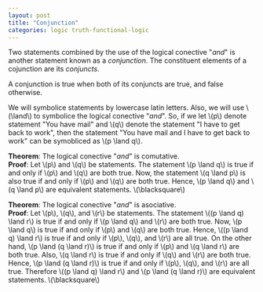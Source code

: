 ```yaml
---
layout: post
title: "Conjunction"
categories: logic truth-functional-logic
---
```

Two statements combined by the use of the logical conective "_and_" is another
statement known as a _conjunction_. The constituent elements of a cojunction
are its _conjuncts_.

A conjunction is true when both of its conjuncts are true, and false otherwise.

We will symbolice statements by lowercase latin letters. Also, we will use
\\(\land\\) to symbolice the logical conective "_and_". So, if we let \\(p\\)
denote statement "You have mail" and \\(q\\) denote the statement "I have
to get back to work", then the statement "You have mail and I have to get back
to work" can be symobliced as \\(p \land q\\).

**Theorem**: The logical conective "_and_" is comutative.  
**Proof**: Let \\(p\\) and \\(q\\) be statements. The statement \\(p \land q\\) is true
if and only if \\(p\\) and \\(q\\) are both true. Now, the statement
\\(q \land p\\) is also true if and only if \\(p\\) and \\(q\\) are both true.
Hence, \\(p \land q\\) and \\(q \land p\\) are equivalent statements. \\(\blacksquare\\)

**Theorem**: The logical conective "_and_" is asociative.  
**Proof**: Let \\(p\\), \\(q\\), and \\(r\\) be statements. The statement
\\((p \land q) \land r\\) is true if and only if \\(p \land q\\) and \\(r\\) are both
true. Now, \\(p \land q\\) is true if and only if \\(p\\) and \\(q\\) are both true. Hence,
\\((p \land q) \land r\\) is true if and only if \\(p\\), \\(q\\), and \\(r\\) are all
true. On the other hand, \\(p \land (q \land r)\\) is true if and only if \\(p\\) and
\\(q \land r\\) are both true. Also, \\(q \land r\\) is true if and only if \\(q\\) and
\\(r\\) are both true. Hence, \\(p \land (q \land r)\\) is true if and only if
\\(p\\), \\(q\\), and \\(r\\) are all true. Therefore \\((p \land q) \land r\\) and
\\(p \land (q \land r)\\) are equivalent statements. \\(\blacksquare\\)

